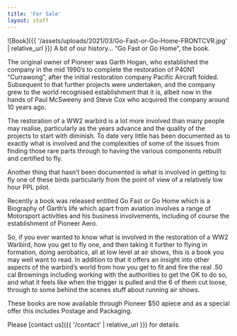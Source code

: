```yaml
---
title: 'For Sale'
layout: staff
---
```


![Book]({{ '/assets/uploads/2021/03/Go-Fast-or-Go-Home-FRONTCVR.jpg' | relative_url }})
A bit of our history… “Go Fast or Go Home”, the book.

The original owner of Pioneer was Garth Hogan, who established the company in the mid 1990’s to complete the restoration of P40N1 “Currawong”, after the initial restoration company Pacific Aircraft folded. Subsequent to that further projects were undertaken, and the company grew to the world recognised establishment that it is, albeit now in the hands of Paul McSweeny and Steve Cox who acquired the company around 10 years ago.

The restoration of a WW2 warbird is a lot more involved than many people may realise, particularly as the years advance and the quality of the projects to start with diminish. To date very little has been documented as to exactly what is involved and the complexities of some of the issues from finding those rare parts through to having the various components rebuilt and certified to fly.

Another thing that hasn’t been documented is what is involved in getting to fly one of these birds particularly from the point of view of a relatively low hour PPL pilot.

Recently a book was released entitled Go Fast or Go Home which is a Biography of Garth’s life which apart from aviation involves a range of Motorsport activities and his business involvements, including of course the establishment of Pioneer Aero.

So, if you ever wanted to know what is involved in the restoration of a WW2 Warbird, how you get to fly one, and then taking it further to flying in formation, doing aerobatics, all at low level at air shows, this is a book you may well want to read. In addition to that it offers an insight into other aspects of the warbird’s world from how you get to fit and fire the real .50 cal Brownings including working with the authorities to get the OK to do so, and what it feels like when the trigger is pulled and the 6 of them cut loose, through to some behind the scenes stuff about running air shows.

These books are now available through Pioneer $50 apiece and as a special offer this includes Postage and Packaging.

Please [contact us]({{ '/contact' | relative_url }}) for details.
